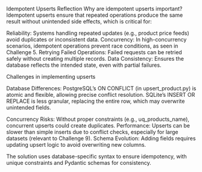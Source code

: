 Idempotent Upserts Reflection
Why are idempotent upserts important?
Idempotent upserts ensure that repeated operations produce the same result without unintended side effects, which is critical for:

Reliability: Systems handling repeated updates (e.g., product price feeds) avoid duplicates or inconsistent data.
Concurrency: In high-concurrency scenarios, idempotent operations prevent race conditions, as seen in Challenge 5.
Retrying Failed Operations: Failed requests can be retried safely without creating multiple records.
Data Consistency: Ensures the database reflects the intended state, even with partial failures.

Challenges in implementing upserts

Database Differences:
PostgreSQL’s ON CONFLICT (in upsert_product.py) is atomic and flexible, allowing precise conflict resolution.
SQLite’s INSERT OR REPLACE is less granular, replacing the entire row, which may overwrite unintended fields.


Concurrency Risks: Without proper constraints (e.g., uq_products_name), concurrent upserts could create duplicates.
Performance: Upserts can be slower than simple inserts due to conflict checks, especially for large datasets (relevant to Challenge 9).
Schema Evolution: Adding fields requires updating upsert logic to avoid overwriting new columns.

The solution uses database-specific syntax to ensure idempotency, with unique constraints and Pydantic schemas for consistency.
